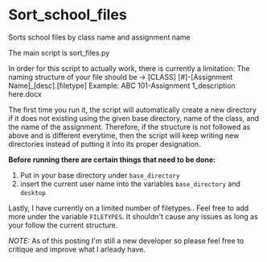 # Sort_school_files
Sorts school files by class name and assignment name

The main script is sort_files.py 

In order for this script to actually work, there is currently a limitation:
  The naming structure of your file should be -> [CLASS] [#]-[Assignment Name]_[desc].[filetype]
      Example: ABC 101-Assignment 1_description here.docx

The first time you run it, the script will automatically create a new directory if it does not existing using the given base directory, name of the class, and the name of the assignment. Therefore, if the structure is not followed as above and is different everytime, then the script will keep writing new directories instead of putting it into its proper designation. 

**Before running there are certain things that need to be done:**
1. Put in your base directory under `base_directory` 
2. insert the current user name into the variables `base_directory` and `desktop`

Lastly, I have currently on a limited number of filetypes.. Feel free to add more under the variable `FILETYPES`. It shouldn't cause any issues as long as your follow the current structure. 


*NOTE:* As of this posting I'm still a new developer so please feel free to critique and improve what I arleady have. 
